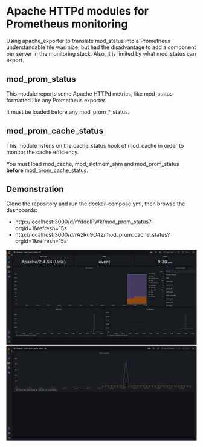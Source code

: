 # Apache HTTPd modules for Prometheus monitoring

Using apache_exporter to translate mod_status into a Prometheus understandable file was nice, but had the disadvantage to
add a component per server in the monitoring stack. Also, it is limited by what mod_status can export.

## mod_prom_status

This module reports some Apache HTTPd metrics, like mod_status, formatted like any Prometheus exporter.

It must be loaded before any mod_prom_*_status.

## mod_prom_cache_status

This module listens on the cache_status hook of mod_cache in order to monitor the cache efficiency. 

You must load mod_cache, mod_slotmem_shm and mod_prom_status **before** mod_prom_cache_status.


## Demonstration

Clone the repository and run the docker-compose.yml, then browse the dashboards:
- http://localhost:3000/d/rYdddlPWk/mod_prom_status?orgId=1&refresh=15s
- http://localhost:3000/d/rAzRu9O4z/mod_prom_cache_status?orgId=1&refresh=15s

![grafana_mod_prom_status](https://github.com/aurelien-riv/mod_prom_status/blob/main/docker-demo/.screenshots/grafana_mod_prom_status.png?raw=true)
![grafana_mod_prom_cache_status](https://github.com/aurelien-riv/mod_prom_status/blob/main/docker-demo/.screenshots/grafana_mod_prom_cache_status.png?raw=true)
